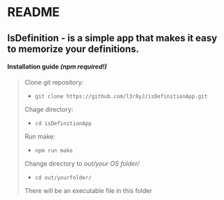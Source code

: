 # README

## **IsDefinition** - is a simple app that makes it easy to memorize your definitions.

#### Installation guide *(npm required!)*

>Clone git repository:
>
>- `git clone https://github.com/l3r8yJ/isDefinitionApp.git`
>
>Chage directory:
>
>- `cd isDefinitionApp`
>
>Run make: 
>
>- `npm run make`
>
>Change directory to *out/your OS folder/*
>
>- `cd out/yourfolder/`
>
> There will be an executable file in this folder 
